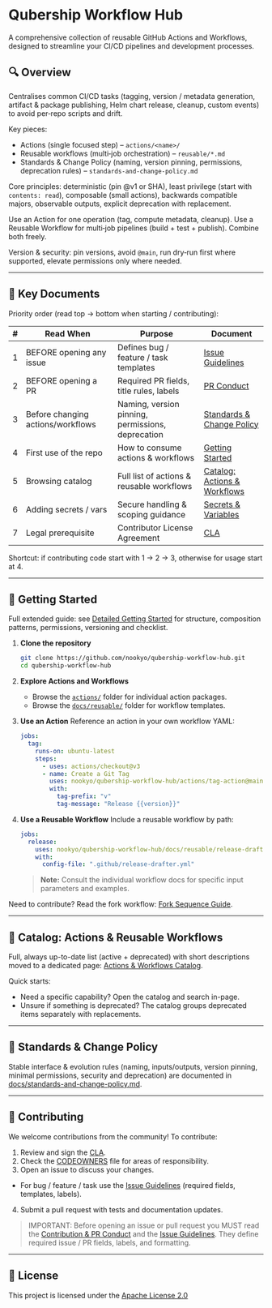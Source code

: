 # Qubership Workflow Hub

A comprehensive collection of reusable GitHub Actions and Workflows, designed to streamline your CI/CD pipelines and development processes.

## 🔍 Overview
Centralises common CI/CD tasks (tagging, version / metadata generation, artifact & package publishing, Helm chart release, cleanup, custom events) to avoid per‑repo scripts and drift.

Key pieces:
- Actions (single focused step) – `actions/<name>/`
- Reusable workflows (multi‑job orchestration) – `reusable/*.md`
- Standards & Change Policy (naming, version pinning, permissions, deprecation rules) – `standards-and-change-policy.md`

Core principles: deterministic (pin @v1 or SHA), least privilege (start with `contents: read`), composable (small actions), backwards compatible majors, observable outputs, explicit deprecation with replacement.

Use an Action for one operation (tag, compute metadata, cleanup). Use a Reusable Workflow for multi‑job pipelines (build + test + publish). Combine both freely.

Version & security: pin versions, avoid `@main`, run dry‑run first where supported, elevate permissions only where needed.

---

## 🔑 Key Documents
Priority order (read top → bottom when starting / contributing):

| # | Read When | Purpose | Document |
|---|-----------|---------|----------|
| 1 | BEFORE opening any issue | Defines bug / feature / task templates | [Issue Guidelines](docs/issue-guidelines.md) |
| 2 | BEFORE opening a PR | Required PR fields, title rules, labels | [PR Conduct](docs/code-of-conduct-prs.md) |
| 3 | Before changing actions/workflows | Naming, version pinning, permissions, deprecation | [Standards & Change Policy](docs/standards-and-change-policy.md) |
| 4 | First use of the repo | How to consume actions & workflows | [Getting Started](docs/getting-started.md) |
| 5 | Browsing catalog | Full list of actions & reusable workflows | [Catalog: Actions & Workflows](docs/actions-workflows-catalog.md) |
| 6 | Adding secrets / vars | Secure handling & scoping guidance | [Secrets & Variables](docs/secrets-and-vars.md) |
| 7 | Legal prerequisite | Contributor License Agreement | [CLA](CLA/cla.md) |

Shortcut: if contributing code start with 1 → 2 → 3, otherwise for usage start at 4.

---

## 🚀 Getting Started
Full extended guide: see [Detailed Getting Started](docs/getting-started.md) for structure, composition patterns, permissions, versioning and checklist.

1. **Clone the repository**
   ```bash
   git clone https://github.com/nookyo/qubership-workflow-hub.git
   cd qubership-workflow-hub
   ```

2. **Explore Actions and Workflows**
   - Browse the [`actions/`](actions/) folder for individual action packages.
   - Browse the [`docs/reusable/`](docs/reusable/) folder for workflow templates.

3. **Use an Action**
   Reference an action in your own workflow YAML:
   ```yaml
   jobs:
     tag:
       runs-on: ubuntu-latest
       steps:
         - uses: actions/checkout@v3
         - name: Create a Git Tag
           uses: nookyo/qubership-workflow-hub/actions/tag-action@main
           with:
             tag-prefix: "v"
             tag-message: "Release {{version}}"
   ```

4. **Use a Reusable Workflow**
   Include a reusable workflow by path:
   ```yaml
   jobs:
     release:
       uses: nookyo/qubership-workflow-hub/docs/reusable/release-drafter.md@main
       with:
         config-file: ".github/release-drafter.yml"
   ```
   > **Note:** Consult the individual workflow docs for specific input parameters and examples.

Need to contribute? Read the fork workflow: [Fork Sequence Guide](docs/fork-sequence.md).

---

## 🔄 Catalog: Actions & Reusable Workflows

Full, always up-to-date list (active + deprecated) with short descriptions moved to a dedicated page: [Actions & Workflows Catalog](docs/actions-workflows-catalog.md).

Quick starts:
* Need a specific capability? Open the catalog and search in-page.
* Unsure if something is deprecated? The catalog groups deprecated items separately with replacements.

---

## 📘 Standards & Change Policy
Stable interface & evolution rules (naming, inputs/outputs, version pinning, minimal permissions, security and deprecation) are documented in [docs/standards-and-change-policy.md](docs/standards-and-change-policy.md).

---
## 🤝 Contributing

We welcome contributions from the community! To contribute:

1. Review and sign the [CLA](CLA/cla.md).
2. Check the [CODEOWNERS](CODEOWNERS) file for areas of responsibility.
3. Open an issue to discuss your changes.
  - For bug / feature / task use the <u>[Issue Guidelines](docs/issue-guidelines.md)</u> (required fields, templates, labels).
4. Submit a pull request with tests and documentation updates.

> IMPORTANT: Before opening an issue or pull request you MUST read the <u>[Contribution & PR Conduct](docs/code-of-conduct-prs.md)</u> and the <u>[Issue Guidelines](docs/issue-guidelines.md)</u>. They define required issue / PR fields, labels, and formatting.

---

## 📄 License

This project is licensed under the [Apache License 2.0](LICENSE)